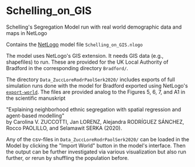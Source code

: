 # Schelling_on_GIS
Schelling's Segregation Model run with real world demographic data and maps in NetLogo

Contains the [NetLogo](https://ccl.northwestern.edu/netlogo/) model file `Schelling_on_GIS.nlogo`

The model uses NetLogo's GIS extension. It needs GIS data (e.g., shapefiles) to run. These are provided for the UK Local Authority of Bradford in the corresponding directory `Bradford/`. 

The directory `Data_ZuccLoreRodrPaolSerk2020/` includes exports of full simulation runs done with the model for Bradford exported using NetLogo's [`export-world`](http://ccl.northwestern.edu/netlogo/docs/dict/export-cmds.html). The files are provided analog to the Figures 5, 6, 7, and A1 in the scientific manuskript 

"Explaining neighborhood ethnic segregation with spatial regression and agent-based modelling"   
by Carolina V. ZUCCOTTI, Jan LORENZ, Alejandra RODRÍGUEZ SÁNCHEZ, Rocco PAOLILLO, and Selamawit SERKA (2020). 

Any of the csv-files in `Data_ZuccLoreRodrPaolSerk2020/` can be loaded in the Model by clicking the "Import World" button in the model's interface. Then the output can be further investigated via various visualization but also run further, or rerun by shuffling the population before.
